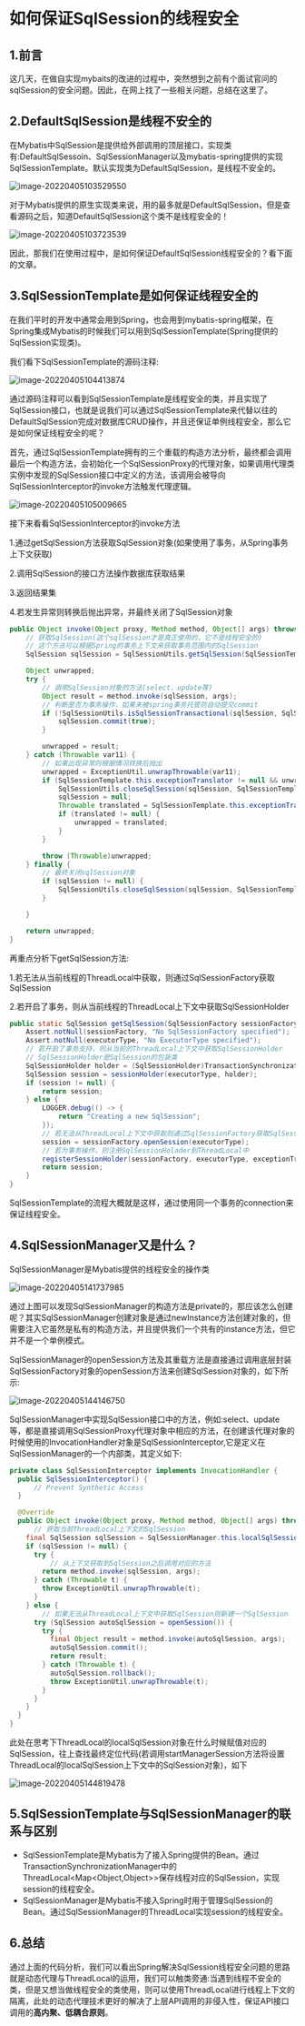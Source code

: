 # 如何保证SqlSession的线程安全

## 1.前言

这几天，在做自实现mybaits的改进的过程中，突然想到之前有个面试官问的sqlSession的安全问题。因此，在网上找了一些相关问题，总结在这里了。

## 2.DefaultSqlSession是线程不安全的

在Mybatis中SqlSession是提供给外部调用的顶层接口，实现类有:DefaultSqlSessoin、SqlSessionManager以及mybatis-spring提供的实现SqlSessionTemplate。默认实现类为DefaultSqlSession，是线程不安全的。

![image-20220405103529550](https://moon-axuan.oss-cn-beijing.aliyuncs.com/axuan/images/typora/image-20220405103529550.png)

对于Mybatis提供的原生实现类来说，用的最多就是DefaultSqlSession，但是查看源码之后，知道DefaultSqlSession这个类不是线程安全的！

![image-20220405103723539](https://moon-axuan.oss-cn-beijing.aliyuncs.com/axuan/images/typora/image-20220405103723539.png)

因此，那我们在使用过程中，是如何保证DefaultSqlSession线程安全的？看下面的文章。

## 3.SqlSessionTemplate是如何保证线程安全的

在我们平时的开发中通常会用到Spring，也会用到mybatis-spring框架，在Spring集成Mybatis的时候我们可以用到SqlSessionTemplate(Spring提供的SqlSession实现类)。

我们看下SqlSessionTemplate的源码注释:

![image-20220405104413874](https://moon-axuan.oss-cn-beijing.aliyuncs.com/axuan/images/typora/image-20220405104413874.png)

通过源码注释可以看到SqlSessionTemplate是线程安全的类，并且实现了SqlSession接口，也就是说我们可以通过SqlSessionTemplate来代替以往的DefaultSqlSession完成对数据库CRUD操作，并且还保证单例线程安全，那么它是如何保证线程安全的呢？

首先，通过SqlSessionTemplate拥有的三个重载的构造方法分析，最终都会调用最后一个构造方法，会初始化一个SqlSessionProxy的代理对象，如果调用代理类实例中发现的SqlSession接口中定义的方法，该调用会被导向SqlSessionInterceptor的invoke方法触发代理逻辑。

![image-20220405105009665](https://moon-axuan.oss-cn-beijing.aliyuncs.com/axuan/images/typora/image-20220405105009665.png)

接下来看看SqlSessionInterceptor的invoke方法

1.通过getSqlSession方法获取SqlSession对象(如果使用了事务，从Spring事务上下文获取)

2.调用SqlSession的接口方法操作数据库获取结果

3.返回结果集

4.若发生异常则转换后抛出异常，并最终关闭了SqlSession对象

```java
public Object invoke(Object proxy, Method method, Object[] args) throws Throwable {
    // 获取SqlSession(这个sqlSession才是真正使用的，它不是线程安全的)
    // 这个方法可以根据Spring的事务上下文来获取事务范围内的SqlSession
    SqlSession sqlSession = SqlSessionUtils.getSqlSession(SqlSessionTemplate.this.sqlSessionFactory, SqlSessionTemplate.this.executorType, SqlSessionTemplate.this.exceptionTranslator);

    Object unwrapped;
    try {
        // 调用SqlSession对象的方法(select、update等)
        Object result = method.invoke(sqlSession, args);
        // 判断是否为事务操作，如果未被spring事务托管则自动提交commit
        if (!SqlSessionUtils.isSqlSessionTransactional(sqlSession, SqlSessionTemplate.this.sqlSessionFactory)) {
            sqlSession.commit(true);
        }

        unwrapped = result;
    } catch (Throwable var11) {
        // 如果出现异常则根据情况转换后抛出
        unwrapped = ExceptionUtil.unwrapThrowable(var11);
        if (SqlSessionTemplate.this.exceptionTranslator != null && unwrapped instanceof PersistenceException) {
            SqlSessionUtils.closeSqlSession(sqlSession, SqlSessionTemplate.this.sqlSessionFactory);
            sqlSession = null;
            Throwable translated = SqlSessionTemplate.this.exceptionTranslator.translateExceptionIfPossible((PersistenceException)unwrapped);
            if (translated != null) {
                unwrapped = translated;
            }
        }

        throw (Throwable)unwrapped;
    } finally {
        // 最终关闭sqlSession对象
        if (sqlSession != null) {
            SqlSessionUtils.closeSqlSession(sqlSession, SqlSessionTemplate.this.sqlSessionFactory);
        }

    }

    return unwrapped;
}
```

再重点分析下getSqlSession方法:

1.若无法从当前线程的ThreadLocal中获取，则通过SqlSessionFactory获取SqlSession

2.若开启了事务，则从当前线程的ThreadLocal上下文中获取SqlSessionHolder

```java
public static SqlSession getSqlSession(SqlSessionFactory sessionFactory, ExecutorType executorType, PersistenceExceptionTranslator exceptionTranslator) {
    Assert.notNull(sessionFactory, "No SqlSessionFactory specified");
    Assert.notNull(executorType, "No ExecutorType specified");
    // 若开启了事务支持，则从当前的ThreadLocal上下文中获取SqlSessionHolder
    // SqlSessionHolder是SqlSession的包装类
    SqlSessionHolder holder = (SqlSessionHolder)TransactionSynchronizationManager.getResource(sessionFactory);
    SqlSession session = sessionHolder(executorType, holder);
    if (session != null) {
        return session;
    } else {
        LOGGER.debug(() -> {
            return "Creating a new SqlSession";
        });
        // 若无法从ThreadLocal上下文中获取则通过SqlSessionFactory获取SqlSession
        session = sessionFactory.openSession(executorType);
        // 若为事务操作，则注册SqlSessionHolader到ThreadLocal中
        registerSessionHolder(sessionFactory, executorType, exceptionTranslator, session);
        return session;
    }
}
```

SqlSessionTemplate的流程大概就是这样，通过使用同一个事务的connection来保证线程安全。

## 4.SqlSessionManager又是什么？

SqlSessionManager是Mybatis提供的线程安全的操作类

![image-20220405141737985](https://moon-axuan.oss-cn-beijing.aliyuncs.com/axuan/images/typora/image-20220405141737985.png)

通过上图可以发现SqlSessionManager的构造方法是private的，那应该怎么创建呢？其实SqlSessionManager创建对象是通过newInstance方法创建对象的，但需要注入它虽然是私有的构造方法，并且提供我们一个共有的instance方法，但它并不是一个单例模式。

SqlSessionManager的openSession方法及其重载方法是直接通过调用底层封装SqlSessionFactory对象的openSession方法来创建SqlSession对象的，如下所示:

![image-20220405144146750](https://moon-axuan.oss-cn-beijing.aliyuncs.com/axuan/images/typora/image-20220405144146750.png)

SqlSessionManager中实现SqlSession接口中的方法，例如:select、update等，都是直接调用SqlSessionProxy代理对象中相应的方法，在创建该代理对象的时候使用的InvocationHandler对象是SqlSessionInterceptor,它是定义在SqlSessionManager的一个内部类，其定义如下:

```java
private class SqlSessionInterceptor implements InvocationHandler {
  public SqlSessionInterceptor() {
      // Prevent Synthetic Access
  }

  @Override
  public Object invoke(Object proxy, Method method, Object[] args) throws Throwable {
      // 获取当前ThreadLocal上下文的SqlSession
    final SqlSession sqlSession = SqlSessionManager.this.localSqlSession.get();
    if (sqlSession != null) {
      try {
          // 从上下文获取到SqlSession之后调用对应的方法
        return method.invoke(sqlSession, args);
      } catch (Throwable t) {
        throw ExceptionUtil.unwrapThrowable(t);
      }
    } else {
        // 如果无法从ThreadLocal上下文中获取SqlSession则新建一个SqlSession
      try (SqlSession autoSqlSession = openSession()) {
        try {
          final Object result = method.invoke(autoSqlSession, args);
          autoSqlSession.commit();
          return result;
        } catch (Throwable t) {
          autoSqlSession.rollback();
          throw ExceptionUtil.unwrapThrowable(t);
        }
      }
    }
  }
}
```

此处在思考下ThreadLocal的localSqlSession对象在什么时候赋值对应的SqlSession，往上查找最终定位代码(若调用startManagerSession方法将设置ThreadLocal的localSqlSession上下文中的SqlSession对象)，如下

![image-20220405144819478](https://moon-axuan.oss-cn-beijing.aliyuncs.com/axuan/images/typora/image-20220405144819478.png)

## 5.SqlSessionTemplate与SqlSessionManager的联系与区别

- SqlSessionTemplate是Mybatis为了接入Spring提供的Bean。通过TransactionSynchronizationManager中的ThreadLocal<Map<Object,Object>>保存线程对应的SqlSession，实现session的线程安全。
- SqlSessionManager是Mybatis不接入Spring时用于管理SqlSession的Bean。通过SqlSessionManager的ThreadLocal实现session的线程安全。

## 6.总结

通过上面的代码分析，我们可以看出Spring解决SqlSession线程安全问题的思路就是动态代理与ThreadLocal的运用，我们可以触类旁通:当遇到线程不安全的类，但是又想当做线程安全的类使用，则可以使用ThreadLocal进行线程上下文的隔离，此处的动态代理技术更好的解决了上层API调用的非侵入性，保证API接口调用的**高内聚、低耦合原则**。